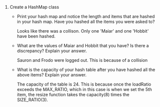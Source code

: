 1. Create a HashMap class

    - Print your hash map and notice the length and items that are hashed in your hash map. Have you hashed all the items you were asked to?

        Looks like there was a collison. Only one 'Maiar' and one 'Hobbit' have been hashed.
    
    - What are the values of Maiar and Hobbit that you have? Is there a discrepancy? Explain your answer.

        Sauron and Frodo were logged out. This is because of a collision
    
    - What is the capacity of your hash table after you have hashed all the above items? Explain your answer.

        The capacity of the table is 24. This is because once the loadRatio exceeds the MAX_RATIO, which in this case is when we set the 5th item, the resize function takes the capacity(8) times the SIZE_RATIO(3).
